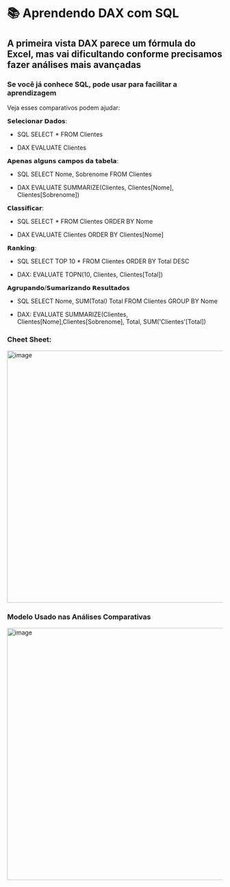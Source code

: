 
# 📚 Aprendendo DAX com SQL

## A primeira vista DAX parece um fórmula do Excel, mas vai dificultando conforme precisamos fazer análises mais avançadas

### Se você já conhece SQL, pode usar para facilitar a aprendizagem

Veja esses comparativos podem ajudar:

𝗦𝗲𝗹𝗲𝗰𝗶𝗼𝗻𝗮𝗿 𝗗𝗮𝗱𝗼𝘀:
- SQL
SELECT * FROM Clientes

- DAX
EVALUATE Clientes

𝗔𝗽𝗲𝗻𝗮𝘀 𝗮𝗹𝗴𝘂𝗻𝘀 𝗰𝗮𝗺𝗽𝗼𝘀 𝗱𝗮 𝘁𝗮𝗯𝗲𝗹𝗮:
- SQL
SELECT Nome, Sobrenome FROM Clientes

- DAX
EVALUATE SUMMARIZE(Clientes, Clientes[Nome], Clientes[Sobrenome])

𝗖𝗹𝗮𝘀𝘀𝗶𝗳𝗶𝗰𝗮𝗿:
- SQL
SELECT * FROM Clientes ORDER BY Nome

- DAX
EVALUATE Clientes ORDER BY Clientes[Nome]

𝗥𝗮𝗻𝗸𝗶𝗻𝗴:
- SQL
SELECT TOP 10 * FROM Clientes ORDER BY Total DESC

- DAX:
EVALUATE TOPN(10, Clientes, Clientes[Total])

𝗔𝗴𝗿𝘂𝗽𝗮𝗻𝗱𝗼/𝗦𝘂𝗺𝗮𝗿𝗶𝘇𝗮𝗻𝗱𝗼 𝗥𝗲𝘀𝘂𝗹𝘁𝗮𝗱𝗼𝘀
- SQL
SELECT Nome, SUM(Total) Total
FROM Clientes GROUP BY Nome

- DAX:
EVALUATE
SUMMARIZE(Clientes,
  Clientes[Nome],Clientes[Sobrenome],
  Total, SUM('Clientes'[Total])

### Cheet Sheet:

<img width="588" alt="image" src="https://github.com/marsolia/powerbi/assets/13143559/13d2a4f1-cad7-4fcd-a76d-5e52bccbcd36">

### Modelo Usado nas Análises Comparativas
<img width="588" alt="image" src="https://github.com/marsolia/powerbi/assets/13143559/64a9f92b-1aa2-4cb7-a681-3ce672bfe1e6">

